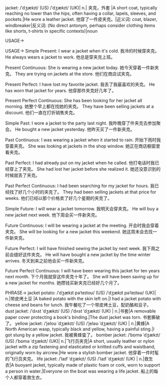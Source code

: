 jacket: /ˈdʒækɪt/ (US) /ˈdʒækɪt/ (UK)| n.| 夹克，外套 |A short coat, typically reaching no lower than the hips, often having a collar, lapels, sleeves, and pockets.|He wore a leather jacket. 他穿了一件皮夹克。|近义词: coat, blazer, windbreaker|反义词: (No direct antonym, perhaps consider clothing items like shorts, t-shirts in specific contexts)|noun

USAGE->

USAGE->
Simple Present:
I wear a jacket when it's cold. 我冷的时候穿夹克。
He always wears a jacket to work. 他总是穿夹克上班。

Present Continuous:
She is wearing a new jacket today. 她今天穿着一件新夹克。
They are trying on jackets at the store. 他们在商店试夹克。

Present Perfect:
I have lost my favorite jacket. 我丢了我最喜欢的夹克。
He has worn that jacket for years. 他穿那件夹克好几年了。

Present Perfect Continuous:
She has been looking for her jacket all morning. 她整个早上都在找她的夹克。
They have been selling jackets at a discount. 他们一直在打折销售夹克。

Simple Past:
I wore a jacket to the party last night. 我昨晚穿了件夹克去参加聚会。
He bought a new jacket yesterday. 他昨天买了一件新夹克。

Past Continuous:
I was wearing a jacket when it started to rain. 开始下雨时我穿着夹克。
She was looking at jackets in the shop window. 她正在商店橱窗里看夹克。

Past Perfect:
I had already put on my jacket when he called. 他打电话时我已经穿上了夹克。
She had lost her jacket before she realized it. 她还没意识到的时候就丢了夹克。

Past Perfect Continuous:
I had been searching for my jacket for hours. 我已经找了好几个小时的夹克了。
They had been selling jackets at that price for weeks. 他们已经以那个价格卖了好几个星期的夹克了。

Simple Future:
I will wear a jacket tomorrow. 我明天会穿夹克。
He will buy a new jacket next week. 他下周会买一件新夹克。

Future Continuous:
I will be wearing a jacket at the meeting. 开会时我会穿着夹克。
She will be looking for a new jacket this weekend. 她这周末会去找一件新夹克。

Future Perfect:
I will have finished sewing the jacket by next week. 我下周之前会缝好这件夹克。
He will have bought a new jacket by the time winter arrives. 冬天到来之前他会买一件新夹克。

Future Perfect Continuous:
I will have been wearing this jacket for ten years next month. 下个月我就穿这件夹克十年了。
She will have been saving up for a new jacket for months. 她攒钱买新夹克已经好几个月了。


PHRASE->
jacket potato: /ˈdʒækɪt pəˈteɪtoʊ/ (US) /ˈdʒækɪt pəˈteɪtəʊ/ (UK)| n.|带皮烤土豆 |A baked potato with the skin left on.|I had a jacket potato with cheese and beans for lunch. 我午餐吃了一个带皮烤土豆，配奶酪和豆子。
dust jacket:  /ˈdʌst ˈdʒækɪt/ (US) /ˈdʌst ˈdʒækɪt/ (UK) | n.|书套|A removable paper cover protecting a book's binding.|The dust jacket was torn. 书套撕破了。
yellow jacket:  /ˈjeloʊ ˈdʒækɪt/ (US) /ˈjeləʊ ˈdʒækɪt/ (UK) | n.|黄蜂|A North American wasp, typically black and yellow, having a painful sting.|I got stung by a yellow jacket. 我被黄蜂蛰了。
bomber jacket:  /ˈbɒmə ˈdʒækɪt/ (US) /ˈbɒmə ˈdʒækɪt/ (UK)| n.|飞行员夹克|A short, usually leather or nylon jacket with a zip fastening and elasticated or knitted cuffs and waistband, originally worn by aircrew.|He wore a stylish bomber jacket. 他穿着一件时髦的飞行员夹克。
life jacket: /ˈlaɪf ˈdʒækɪt/ (US) /ˈlaɪf ˈdʒækɪt/ (UK) | n.|救生衣|A buoyant jacket, typically made of plastic foam or cork, worn to support a person in water.|Everyone on the boat was wearing a life jacket. 船上的每个人都穿着救生衣。
